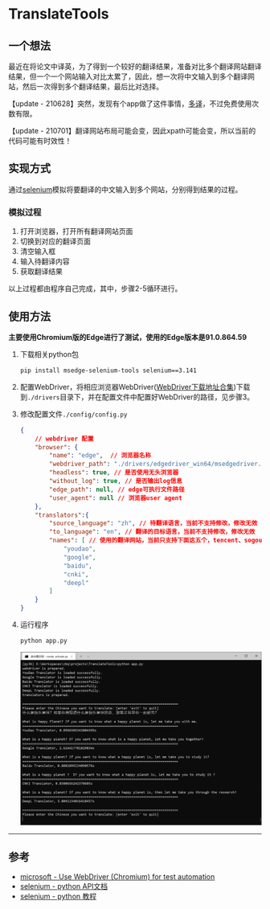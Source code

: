 # TranslateTools

## 一个想法

最近在将论文中译英，为了得到一个较好的翻译结果，准备对比多个翻译网站翻译结果，但一个一个网站输入对比太累了，因此，想一次将中文输入到多个翻译网站，然后一次得到多个翻译结果，最后比对选择。

【update - 210628】突然，发现有个app做了这件事情，[多译](https://duoyiapp.com/)，不过免费使用次数有限。

【update - 210701】翻译网站布局可能会变，因此xpath可能会变，所以当前的代码可能有时效性！

## 实现方式

通过[selenium](https://github.com/SeleniumHQ/Selenium)模拟将要翻译的中文输入到多个网站，分别得到结果的过程。

### 模拟过程

1. 打开浏览器，打开所有翻译网站页面
2. 切换到对应的翻译页面
3. 清空输入框
4. 输入待翻译内容
5. 获取翻译结果

以上过程都由程序自己完成，其中，步骤2-5循环进行。

## 使用方法

**主要使用Chromium版的Edge进行了测试，使用的Edge版本是91.0.864.59**

1. 下载相关python包
    ```bash
    pip install msedge-selenium-tools selenium==3.141
    ```

2. 配置WebDriver，将相应浏览器WebDriver([WebDriver下载地址合集](./drivers/README.md))下载到`./drivers`目录下，并在配置文件中配置好WebDriver的路径，见步骤3。

3. 修改配置文件`./config/config.py`
    ```json
    {
        // webdriver 配置
        "browser": {
            "name": "edge",  // 浏览器名称
            "webdriver_path": "./drivers/edgedriver_win64/msedgedriver.exe", // webdriver路径
            "headless": true, // 是否使用无头浏览器
            "without_log": true, // 是否输出log信息
            "edge_path": null, // edge可执行文件路径
            "user_agent": null // 浏览器user agent
        },
        "translators":{
            "source_language": "zh", // 待翻译语言，当前不支持修改，修改无效
            "to_language": "en", // 翻译的目标语言，当前不支持修改，修改无效
            "names": [ // 使用的翻译网站，当前只支持下面这五个，tencent、sogou会被检测出来阻止获取数据
                "youdao",
                "google",
                "baidu",
                "cnki",
                "deepl"
            ]
        }
    }
    ```
4. 运行程序
    ```bash
    python app.py
    ```
    ![run app](./picture/run_app.png)
---

## 参考
- [microsoft - Use WebDriver (Chromium) for test automation](https://docs.microsoft.com/en-us/microsoft-edge/webdriver-chromium/?tabs=python)
- [selenium - python API文档](https://www.selenium.dev/selenium/docs/api/py/)
- [selenium - python 教程](https://www.selenium.dev/documentation/en/getting_started/)